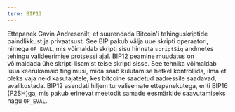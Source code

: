 ```yaml
---
term: BIP12
---
```


Ettepanek Gavin Andresenilt, et suurendada Bitcoin'i tehinguskriptide paindlikkust ja privaatsust. See BIP pakub välja uue skripti operaatori, nimega `OP_EVAL`, mis võimaldab skripti sisu hinnata `scriptSig` andmetes tehingu valideerimise protsessi ajal. BIP12 peamine muudatus on võimaldada ühe skripti lisamist teise skripti sisse. See tehnika võimaldab luua keerukamaid tingimusi, mida saab kulutamise hetkel kontrollida, ilma et oleks vaja neid kasutajatele, kes bitcoine saadetud aadressile saadavad, avalikustada. BIP12 asendati hiljem turvalisemate ettepanekutega, eriti BIP16 (P2SH)ga, mis pakub erinevat meetodit samade eesmärkide saavutamiseks nagu `OP_EVAL`.
